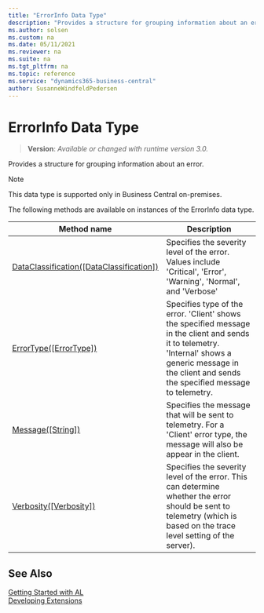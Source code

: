 ```yaml
---
title: "ErrorInfo Data Type"
description: "Provides a structure for grouping information about an error."
ms.author: solsen
ms.custom: na
ms.date: 05/11/2021
ms.reviewer: na
ms.suite: na
ms.tgt_pltfrm: na
ms.topic: reference
ms.service: "dynamics365-business-central"
author: SusanneWindfeldPedersen
---
```

[//]: # (START>DO_NOT_EDIT)
[//]: # (IMPORTANT:Do not edit any of the content between here and the END>DO_NOT_EDIT.)
[//]: # (Any modifications should be made in the .xml files in the ModernDev repo.)
# ErrorInfo Data Type
> **Version**: _Available or changed with runtime version 3.0._

Provides a structure for grouping information about an error.

> [!NOTE]
> This data type is supported only in Business Central on-premises.


The following methods are available on instances of the ErrorInfo data type.

|Method name|Description|
|-----------|-----------|
|[DataClassification([DataClassification])](errorinfo-dataclassification-method.md)|Specifies the severity level of the error. Values include 'Critical', 'Error', 'Warning', 'Normal', and 'Verbose'|
|[ErrorType([ErrorType])](errorinfo-errortype-method.md)|Specifies type of the error. 'Client' shows the specified message in the client and sends it to telemetry. 'Internal' shows a generic message in the client and sends the specified message to telemetry.|
|[Message([String])](errorinfo-message-method.md)|Specifies the message that will be sent to telemetry. For a 'Client' error type, the message will also be appear in the client.|
|[Verbosity([Verbosity])](errorinfo-verbosity-method.md)|Specifies the severity level of the error. This can determine whether the error should be sent to telemetry (which is based on the trace level setting of the server).|

[//]: # (IMPORTANT: END>DO_NOT_EDIT)
## See Also  
[Getting Started with AL](../../devenv-get-started.md)  
[Developing Extensions](../../devenv-dev-overview.md)  